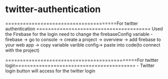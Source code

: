 # twitter-authentication
======================================For twitter authentication =======================================
Used the Firebase for the login 
need to change the firebaseConfig variable 
    - firebase -> go to console -> create a project -> overview -> add firebase to your web app -> copy variable varible config->
      paste into code(to connect with the project)
      
=============================================For twitter login=========================================      -
Twitter login button will access for the twitter login
